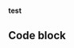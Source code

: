 #### test
## Code block
<!-- MARKDOWN-AUTO-DOCS:START (CODE:src=./asn.sh) -->
<!-- The below code snippet is automatically added from ./asn.sh -->
```
```
<!-- MARKDOWN-AUTO-DOCS:END -->
